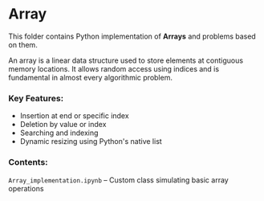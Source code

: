 # Array

This folder contains Python implementation of **Arrays** and problems based on them.

An array is a linear data structure used to store elements at contiguous memory locations. It allows random access using indices and is fundamental in almost every algorithmic problem.

### Key Features:
- Insertion at end or specific index
- Deletion by value or index
- Searching and indexing
- Dynamic resizing using Python's native list

### Contents:
`Array_implementation.ipynb` – Custom class simulating basic array operations


